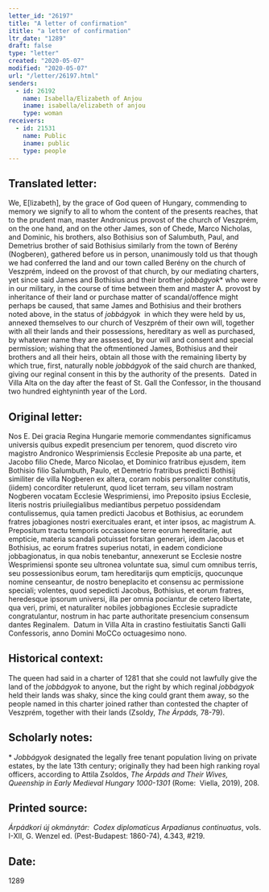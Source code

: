 ```yaml
---
letter_id: "26197"
title: "A letter of confirmation"
ititle: "a letter of confirmation"
ltr_date: "1289"
draft: false
type: "letter"
created: "2020-05-07"
modified: "2020-05-07"
url: "/letter/26197.html"
senders:
  - id: 26192
    name: Isabella/Elizabeth of Anjou
    iname: isabella/elizabeth of anjou
    type: woman
receivers:
  - id: 21531
    name: Public
    iname: public
    type: people
---
```

<h2> Translated letter:</h2><p>We, E[lizabeth], by the grace of God queen of Hungary, commending to memory we signify to all to whom the content of the presents reaches, that to the prudent man, master Andronicus provost of the church of Veszprém, on the one hand, and on the other James, son of Chede, Marco Nicholas, and Dominic, his brothers, also Bothisius son of Salumbuth, Paul, and Demetrius brother of said Bothisius similarly from the town of Berény (Nogberen), gathered before us in person, unanimously told us that though we had conferred the land and our town called Berény on the church of Veszprém, indeed on the provost of that church, by our mediating charters, yet since said James and Bothisius and their brother <i>jobbágyok</i>* who were in our military, in the course of time between them and master A. provost by inheritance of their land or purchase matter of scandal/offence might perhaps be caused, that same James and Bothisius and their brothers noted above, in the status of <i>jobbágyok </i>&nbsp;in which they were held by us, annexed themselves to our church of Veszprém of their own will, together with all their lands and their possessions, hereditary as well as purchased, by whatever name they are assessed, by our will and consent and special permission; wishing that the oftmentioned James, Bothisius and their brothers and all their heirs, obtain all those with the remaining liberty by which true, first, naturally noble <i>jobbágyok </i>of the said church are thanked, giving our reginal consent in this by the authority of the presents.&nbsp; Dated in Villa Alta on the day after the feast of St. Gall the Confessor, in the thousand two hundred eightyninth year of the Lord.</p><h2 class="mt-4"> Original letter:</h2><p>Nos E. Dei gracia Regina Hungarie memorie commendantes significamus universis quibus expedit presencium per tenorem, quod discreto viro magistro Andronico Wesprimiensis Ecclesie Preposite ab una parte, et Jacobo filio Chede, Marco Nicolao, et Dominico fratribus ejusdem, item Bothisio filio Salumbuth, Paulo, et Demetrio fratribus predicti Bothisij similiter de villa Nogberen ex altera, coram nobis personaliter constitutis, (iidem) concorditer retulerunt, quod licet terram, seu villam nostram Nogberen vocatam Ecclesie Wesprimiensi, imo Preposito ipsius Ecclesie, literis nostris priuilegialibus mediantibus perpetuo possidendam contulissemus, quia tamen predicti Jacobus et Bothisius, ac eorundem fratres jobagiones nostri exercituales erant, et inter ipsos, ac magistrum A. Prepositum tractu temporis occassione terre eorum hereditarie, aut empticie, materia scandali potuisset forsitan generari, idem Jacobus et Bothisius, ac eorum fratres superius notati, in eadem condicione jobbagionatus, in qua nobis tenebantur, annexerunt se Ecclesie nostre Wesprimiensi sponte seu ultronea voluntate sua, simul cum omnibus terris, seu possessionibus eorum, tam hereditarijs qum empticijs, quocunque nomine censeantur, de nostro beneplacito et consensu ac permissione speciali; volentes, quod sepedicti Jacobus, Bothisius, et eorum fratres, heredesque ipsorum universi, illa per omnia pociantur de cetero libertate, qua veri, primi, et naturaliter nobiles jobbagiones Ecclesie supradicte congratulantur, nostrum in hac parte authoritate presencium consensum dantes Reginalem.&nbsp; Datum in Villa Alta in crastino festiuitatis Sancti Galli Confessoris, anno Domini MoCCo octuagesimo nono.</p><h2 class="mt-4"> Historical context:</h2><p>The queen had said in a charter of 1281 that she could not lawfully give the land of the <i>jobbágyok</i> to anyone, but the right by which reginal <em>jobbágyok</em> held their lands was shaky, since the king could grant them away, so the people named in this charter joined rather than contested the chapter of Veszprém, together with their lands (Zsoldy, <i>The Árpáds, </i>78-79).</p><h2 class="mt-4"> Scholarly notes:</h2><p>* <i>Jobbágyok</i> designated the legally free tenant population living on private estates, by the late 13th century; originally they had been high ranking royal officers, according to Attila Zsoldos, <i>The Árpáds and Their Wives, Queenship in Early Medieval Hungary 1000-1301</i> (Rome:&nbsp; Viella, 2019), 208.</p><h2 class="mt-4"> Printed source:</h2><p><i>Árpádkori új okmánytár:&nbsp; Codex diplomaticus Arpadianus continuatus</i>, vols. I-XII, G. Wenzel ed. (Pest-Budapest: 1860-74), 4.343, #219.</p><h2 class="mt-4"> Date:</h2>1289